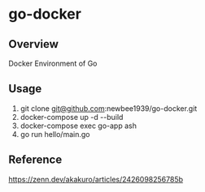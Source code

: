 # go-docker

## Overview
Docker Environment of Go

## Usage
1. git clone git@github.com:newbee1939/go-docker.git
2. docker-compose up -d --build
3. docker-compose exec go-app ash
4. go run hello/main.go

## Reference
https://zenn.dev/akakuro/articles/2426098256785b